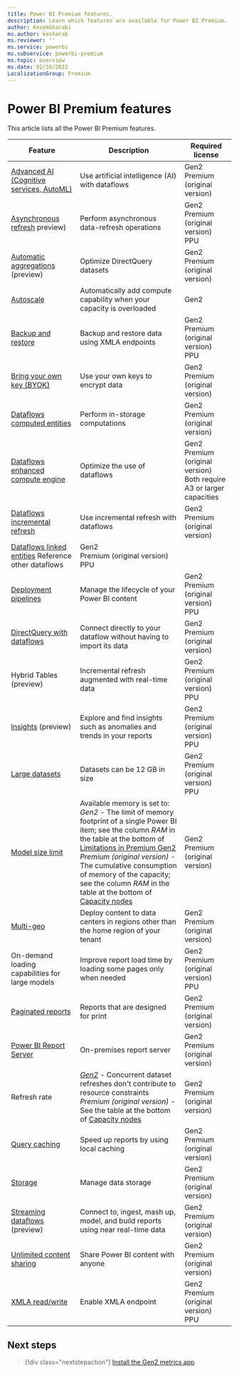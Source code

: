 ```yaml
---
title: Power BI Premium features.
description: Learn which features are available for Power BI Premium.
author: KesemSharabi
ms.author: kesharab
ms.reviewer: ''
ms.service: powerbi
ms.subservice: powerbi-premium
ms.topic: overview
ms.date: 02/16/2022
LocalizationGroup: Premium 
---
```


# Power BI Premium features

This article lists all the Power BI Premium features.

|Feature |Description |Required license |
|--------|------------|-----------------|
|[Advanced AI (Cognitive services, AutoML)](./../transform-model/dataflows/dataflows-machine-learning-integration.md) |Use artificial intelligence (AI) with dataflows |Gen2</br>Premium (original version) |
|[Asynchronous refresh](./../connect-data/asynchronous-refresh.md) preview) |Perform asynchronous data-refresh operations |Gen2</br>Premium (original version)</br>PPU |
|[Automatic aggregations](aggregations-auto.md) (preview) |Optimize DirectQuery datasets |Gen2</br>Premium (original version) |
|[Autoscale](service-premium-auto-scale.md) |Automatically add compute capability when your capacity is overloaded |Gen2 |
|[Backup and restore](service-premium-backup-restore-dataset.md) |Backup and restore data using XMLA endpoints |Gen2</br>Premium (original version)</br>PPU |
|[Bring your own key (BYOK)](service-encryption-byok.md) |Use your own keys to encrypt data |Gen2</br>Premium (original version) |
|[Dataflows computed entities](./../transform-model/dataflows/dataflows-premium-features.md#computed-entities) |Perform in-storage computations |Gen2</br>Premium (original version) |
|[Dataflows enhanced compute engine](./../transform-model/dataflows/dataflows-premium-features.md#the-enhanced-compute-engine) |Optimize the use of dataflows |Gen2</br>Premium (original version)</br>Both require A3 or larger capacities |
|[Dataflows incremental refresh](./../transform-model/dataflows/dataflows-premium-features.md#incremental-refresh) |Use incremental refresh with dataflows |Gen2</br>Premium (original version) |
|[Dataflows linked entities](./../transform-model/dataflows/dataflows-premium-features.md#linked-entities) Reference other dataflows |Gen2</br>Premium (original version)</br>PPU |
|[Deployment pipelines](./../create-reports/deployment-pipelines-overview.md) |Manage the lifecycle of your Power BI content |Gen2</br>Premium (original version)</br>PPU |
|[DirectQuery with dataflows](./../transform-model/dataflows/dataflows-premium-features.md#use-directquery-with-dataflows-in-power-bi) |Connect directly to your dataflow without having to import its data |Gen2</br>Premium (original version) |
|Hybrid Tables (preview) |Incremental refresh augmented with real-time data |Gen2</br>Premium (original version)</br>PPU |
|[Insights](./../create-reports/insights.md) (preview) |Explore and find insights such as anomalies and trends in your reports |Gen2</br>Premium (original version)</br>PPU |
|[Large datasets](service-premium-what-is.md#large-datasets) |Datasets can be 12 GB in size |Gen2</br>Premium (original version)</br>PPU |
|[Model size limit](service-premium-gen2-what-is.md#capacity-nodes-for-premium-gen2) |Available memory is set to:</br>*Gen2* - The limit of memory footprint of a single Power BI item; see the column *RAM* in the table at the bottom of [Limitations in Premium Gen2](service-premium-gen2-what-is.md#limitations-in-premium-gen2)</br>*Premium (original version)* - The cumulative consumption of memory of the capacity; see the column *RAM* in the table at the bottom of [Capacity nodes](service-premium-what-is.md#capacity-nodes) |Gen2</br>Premium (original version) |
|[Multi-geo](service-admin-premium-multi-geo.md) |Deploy content to data centers in regions other than the home region of your tenant |Gen2</br>Premium (original version) |
|On-demand loading capabilities for large models |Improve report load time by loading some pages only when needed |Gen2</br>Premium (original version)</br>PPU |
|[Paginated reports](./../paginated-reports/paginated-reports-report-builder-power-bi.md) |Reports that are designed for print |Gen2</br>Premium (original version) |
|[Power BI Report Server](./../report-server/get-started.md) |On-premises report server |Gen2</br>Premium (original version) |
|Refresh rate |[*Gen2*](service-premium-gen2-what-is.md#refresh-in-premium-gen2) - Concurrent dataset refreshes don't contribute to resource constraints</br>*Premium (original version)* - See the table at the bottom of [Capacity nodes](service-premium-what-is.md#capacity-nodes) |Gen2</br>Premium (original version) |
|[Query caching](./../connect-data/power-bi-query-caching.md) |Speed up reports by using local caching |Gen2</br>Premium (original version) |
|[Storage](service-admin-manage-your-data-storage-in-power-bi.md) |Manage data storage |Gen2</br>Premium (original version) |
|[Streaming dataflows](./../transform-model/dataflows/dataflows-streaming.md) (preview) |Connect to, ingest, mash up, model, and build reports using near real-time data |Gen2</br>Premium (original version) |
|[Unlimited content sharing](service-premium-what-is.md#unlimited-content-sharing) |Share Power BI content with anyone |Gen2</br>Premium (original version) |
|[XMLA read/write](service-premium-connect-tools.md) |Enable XMLA endpoint |Gen2</br>Premium (original version)</br>PPU |

## Next steps

> [!div class="nextstepaction"]
> [Install the Gen2 metrics app](service-premium-install-gen2-app.md)

